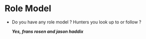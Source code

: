 # Role Model

- Do you have any role model ? Hunters you look up to or follow ?

   ***Yes, frans rosen and jason haddix***
